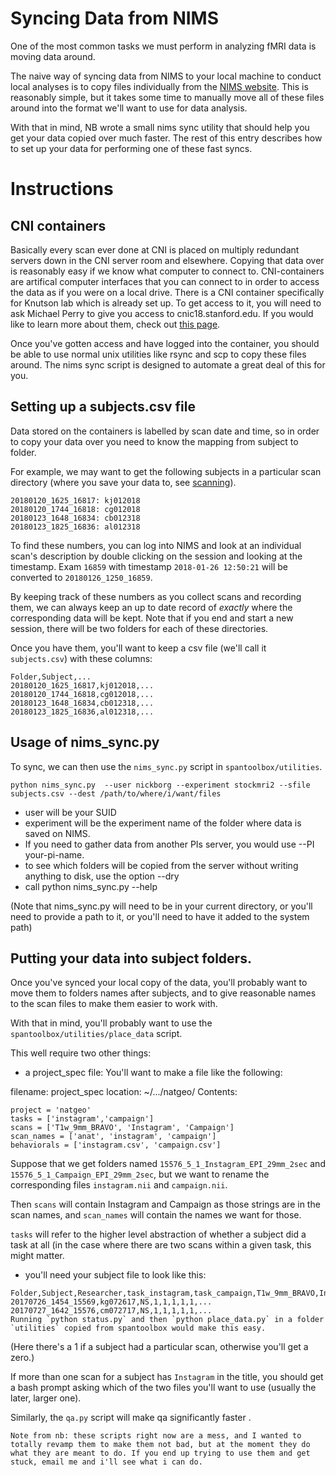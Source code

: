 # Syncing Data from NIMS

One of the most common tasks we must perform in analyzing fMRI data is moving data around. 

The naive way of syncing data from NIMS to your local machine to conduct local analyses is to copy files individually from the [NIMS website](https://cni.stanford.edu/nims/). This is reasonably simple, but it takes some time to manually move all of these files around into the format we'll want to use for data analysis. 

With that in mind, NB wrote a small nims sync utility that should help you get your data copied over much faster. The rest of this entry describes how to set up your data for performing one of these fast syncs. 

# Instructions

## CNI containers
Basically every scan ever done at CNI is placed on multiply redundant servers down in the CNI server room and elsewhere. Copying that data over is reasonably easy if we know what computer to connect to. CNI-containers are artifical computer interfaces that you can connect to in order to access the data as if you were on a local drive. There is a CNI container specifically for Knutson lab which is already set up. To get access to it, you will need to ask Michael Perry to give you access to cnic18.stanford.edu. If you would like to learn more about them, check out [this page](https://cni.stanford.edu/wiki/LXC).

Once you've gotten access and have logged into the container, you should be able to use normal unix utilities like rsync and scp to copy these files around. The nims sync script is designed to automate a great deal of this for you. 

## Setting up a subjects.csv file
Data stored on the containers is labelled by scan date and time, so in order to copy your data over you need to know the mapping from subject to folder. 

For example, we may want to get the following subjects in a particular scan directory (where you save your data to, see [scanning](scanning.md)). 
```
20180120_1625_16817: kj012018
20180120_1744_16818: cg012018
20180123_1648_16834: cb012318
20180123_1825_16836: al012318
```
To find these numbers, you can log into NIMS and look at an individual scan's description by double clicking on the session and looking at the timestamp. Exam `16859` with timestamp `2018-01-26 12:50:21` will be converted to `20180126_1250_16859`. 

By keeping track of these numbers as you collect scans and recording them, we can always keep an up to date record of _exactly_ where the corresponding data will be kept. Note that if you end and start a new session, there will be two folders for each of these directories. 


Once you have them, you'll want to keep a csv file (we'll call it `subjects.csv`) with these columns:
```
Folder,Subject,...
20180120_1625_16817,kj012018,...
20180120_1744_16818,cg012018,...
20180123_1648_16834,cb012318,...
20180123_1825_16836,al012318,...
```

## Usage of nims_sync.py

To sync, we can then use the `nims_sync.py` script in `spantoolbox/utilities`. 

```
python nims_sync.py  --user nickborg --experiment stockmri2 --sfile subjects.csv --dest /path/to/where/i/want/files
```

* user will be your SUID
* experiment will be the experiment name of the folder where data is saved on NIMS. 
* If you need to gather data from another PIs server, you would use --PI your-pi-name. 
* to see which folders will be copied from the server without writing anything to disk, use the option --dry
* call python nims_sync.py --help

(Note that nims_sync.py will need to be in your current directory, or you'll need to provide a path to it, or you'll need to have it added to the system path)

## Putting your data into subject folders. 

Once you've synced your local copy of the data, you'll probably want to move them to folders names after subjects, and to give reasonable names to the scan files to make them easier to work with. 

With that in mind, you'll probably want to use the `spantoolbox/utilities/place_data` script. 


This well require two other things:
* a project_spec file:
You'll want to make a file like the following:

filename: project_spec
location: ~/.../natgeo/
Contents:
```
project = 'natgeo'
tasks = ['instagram','campaign']
scans = ['T1w_9mm_BRAVO', 'Instagram', 'Campaign']
scan_names = ['anat', 'instagram', 'campaign']
behaviorals = ['instagram.csv', 'campaign.csv']
```
Suppose that we get folders named `15576_5_1_Instagram_EPI_29mm_2sec` and `15576_5_1_Campaign_EPI_29mm_2sec`, but we want to rename the corresponding files `instagram.nii` and `campaign.nii`. 

Then `scans` will contain Instagram and Campaign as those strings are in the scan names, and `scan_names` will contain the names we want for those. 

`tasks` will refer to the higher level abstraction of whether a subject did a task at all (in the case where there are two scans within a given task, this might matter. 

* you'll need your subject file to look like this:
```
Folder,Subject,Researcher,task_instagram,task_campaign,T1w_9mm_BRAVO,Instagram,Campaign,...
20170726_1454_15569,kg072617,NS,1,1,1,1,1,...
20170727_1642_15576,cm072717,NS,1,1,1,1,1,...
Running `python status.py` and then `python place_data.py` in a folder `utilities` copied from spantoolbox would make this easy. 
```
(Here there's a 1 if a subject had a particular scan, otherwise you'll get a zero.)




If more than one scan for a subject has `Instagram` in the title, you should get a bash prompt asking which of the two files you'll want to use (usually the later, larger one). 
 
Similarly, the `qa.py` script will make qa significantly faster .

```
Note from nb: these scripts right now are a mess, and I wanted to totally revamp them to make them not bad, but at the moment they do what they are meant to do. If you end up trying to use them and get stuck, email me and i'll see what i can do. 
```

